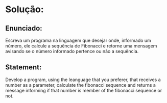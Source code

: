 # Solução:

## Enunciado:
Escreva um programa na linguagem que desejar onde, informado um número, ele calcule a sequência de Fibonacci e retorne uma mensagem avisando se o número informado pertence ou não a sequência.

## Statement:
Develop a program, using the leanguage that you preferer, that receives a number as a parameter, calculate the fibonacci sequence and returns a message informing if that number is member of the fibonacci sequence or not.
